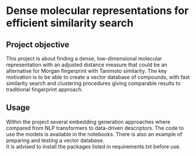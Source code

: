 # Dense molecular representations for efficient similarity search

## Project objective
This project is about finding a dense, low-dimensional molecular representation with an adjusted distance measure that could be an alternative for Morgan fingerprint with Tanimoto similarity. The key motivation is to be able to create a vector database of compounds, with fast similarity search and clustering procedures giving comparable results to traditional fingerprint approach.

## Usage
Within the project several embedding generation approaches where compared from NLP transformers to data-driven descriptors. The code to use the models is available in the notebooks. There is also an example of preparing and testing a vector database. \
It is advised to install the packages listed in requirements.txt before use.
